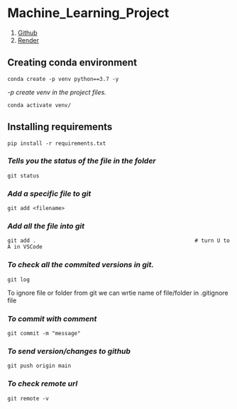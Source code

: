 # Machine_Learning_Project

1. [Github](www.github.com/)
2. [Render](https://render.com/) 

## Creating conda environment

```
conda create -p venv python==3.7 -y
```
_-p create venv in the project files._
```
conda activate venv/
```
## Installing requirements
```
pip install -r requirements.txt
```
### _Tells you the status of the file in the folder_
```
git status
```
### _Add a specific file to git_
```
git add <filename>
```
### _Add all the file into git_
```
git add .                                                  # turn U to A in VSCode
```

### _To check all the commited versions in git._
```
git log
``` 
To ignore file or folder from git we can wrtie name of file/folder in .gitignore file
### _To commit with comment_
```
git commit -m "message"  
```
### _To send version/changes to github_
```
git push origin main
```
### _To check remote url_
```
git remote -v
```
